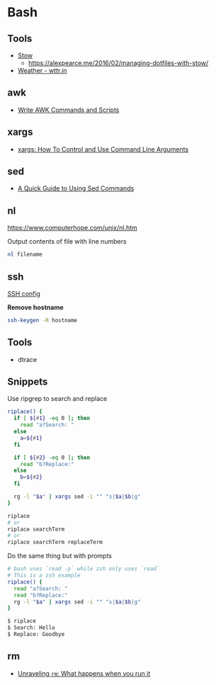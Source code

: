 # Bash

## Tools
- [Stow](https://www.gnu.org/software/stow/manual/stow.html)
  - https://alexpearce.me/2016/02/managing-dotfiles-with-stow/
- [Weather - wttr.in](https://github.com/chubin/wttr.in)


## awk

+ [Write AWK Commands and Scripts](https://www.lifewire.com/write-awk-commands-and-scripts-2200573)


## xargs

+ [xargs: How To Control and Use Command Line Arguments](https://www.cyberciti.biz/faq/linux-unix-bsd-xargs-construct-argument-lists-utility/)


## sed

+ [A Quick Guide to Using Sed Commands](https://www.lifewire.com/example-uses-of-sed-2201058)


## nl

https://www.computerhope.com/unix/nl.htm

Output contents of file with line numbers

```bash
nl filename
```


## ssh

[SSH config](http://nerderati.com/2011/03/17/simplify-your-life-with-an-ssh-config-file/)

**Remove hostname**

```bash
ssh-keygen -R hostname
```



## Tools

+ dtrace


## Snippets

Use ripgrep to search and replace
```bash
riplace() {
  if [ ${#1} -eq 0 ]; then
    read "a?Search: "
  else
    a=${#1}
  fi

  if [ ${#2} -eq 0 ]; then
    read "b?Replace:"
  else
    b=${#2}
  fi

  rg -l "$a" | xargs sed -i "" "s|$a|$b|g"
}

riplace
# or
riplace searchTerm
# or
riplace searchTerm replaceTerm
```

Do the same thing but with prompts
```bash
# bash uses `read -p` while zsh only uses `read`
# This is a zsh example
riplace() {
  read "a?Search: "
  read "b?Replace:"
  rg -l "$a" | xargs sed -i "" "s|$a|$b|g"
}

$ riplace
$ Search: Hello
$ Replace: Goodbye
```

## rm
- [Unraveling `rm`: What happens when you run it](https://blog.safia.rocks/post/173241985600/unraveling-rm-what-happens-when-you-run-it)

